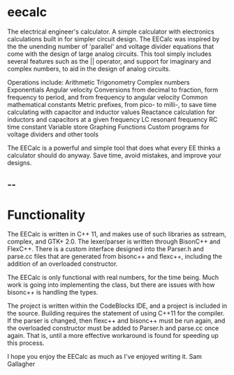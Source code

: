 # eecalc
The electrical engineer's calculator. A simple calculator with electronics calculations built in for simpler circuit design. 
The EECalc was inspired by the the unending number of 'parallel' and voltage divider equations that come with the design of large analog circuits. This tool simply includes several features such as the || operator, and support for imaginary and complex numbers, to aid in the design of analog circuits. 

Operations include:
  Arithmetic
  Trigonometry
  Complex numbers
  Exponentials
  Angular velocity
  Conversions from decimal to fraction, form frequency to period, and from frequency to angular velocity
  Common mathematical constants
  Metric prefixes, from pico- to milli-, to save time calculating with capacitor and inductor values
  Reactance calculation for inductors and capacitors at a given frequency
  LC resonant frequency
  RC time constant
  Variable store
  Graphing
  Functions
  Custom programs for voltage dividers and other tools

The EECalc is a powerful and simple tool that does what every EE thinks a calculator should do anyway. Save time, avoid mistakes, and improve your designs.

--
--
# Functionality
The EECalc is written in C++ 11, and makes use of such libraries as sstream, complex, and GTK+ 2.0. The lexer/parser is written through BisonC++ and FlexC++. There is a custom interface designed into the Parser.h and parse.cc files that are generated from bisonc++ and flexc++, including the addition of an overloaded constructor.

The EECalc is only functional with real numbers, for the time being. Much work is going into implementing the <complex> class, but there are issues with how bisonc++ is handling the types. 

The project is written within the CodeBlocks IDE, and a project is included in the source. Building requires the statement of using C++11 for the compiler. If the parser is changed, then flexc++ and bisonc++ must be run again, and the overloaded constructor must be added to Parser.h and parse.cc once again. That is, until a more effective workaround is found for speeding up this process. 

I hope you enjoy the EECalc as much as I've enjoyed writing it. 
Sam Gallagher
